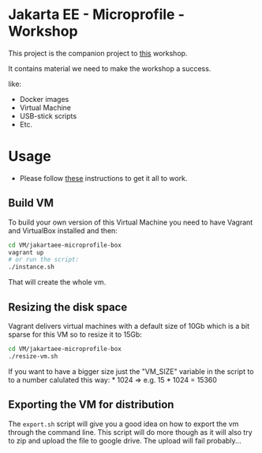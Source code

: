 # Jakarta EE - Microprofile - Workshop

This project is the companion project to [this](https://github.com/ederks85/jakarta-ee-microprofile-workshop) workshop.

It contains material we need to make the workshop a success.

like:

* Docker images
* Virtual Machine
* USB-stick scripts
* Etc.

 
# Usage

* Please follow [these](http://ivo2u.nl/oI) instructions to get it all to work.


## Build VM

To build your own version of this Virtual Machine you need to have 
Vagrant and VirtualBox installed and then:

```bash
cd VM/jakartaee-microprofile-box
vagrant up
# or run the script:
./instance.sh 
```

That will create the whole vm.

## Resizing the disk space

Vagrant delivers virtual machines with a default size of 10Gb which is a bit sparse for this
VM so to resize it to 15Gb:

```bash
cd VM/jakartaee-microprofile-box
./resize-vm.sh
```

If you want to have a bigger size just the "VM_SIZE" variable in the script to to a number
calulated this way: <Wanted GB> * 1024 => e.g. 15 * 1024 = 15360

## Exporting the VM for distribution

The `export.sh` script will give you a good idea on how to export the vm through the command line.
This script will do more though as it will also try to zip and upload the file to google drive.
The upload will fail probably...
